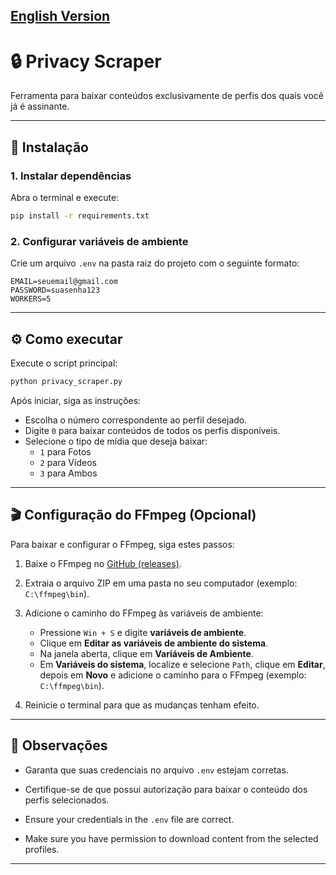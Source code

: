 ## [English Version](https://github.com/justsadb000y/privacy-scraper/blob/main/README-en.md)

# 🔒 Privacy Scraper

Ferramenta para baixar conteúdos exclusivamente de perfis dos quais você já é assinante.

---

## 🚀 Instalação

### 1. Instalar dependências

Abra o terminal e execute:

```bash
pip install -r requirements.txt
```

### 2. Configurar variáveis de ambiente

Crie um arquivo `.env` na pasta raiz do projeto com o seguinte formato:

```env
EMAIL=seuemail@gmail.com
PASSWORD=suasenha123
WORKERS=5
```

---

## ⚙️ Como executar

Execute o script principal:

```bash
python privacy_scraper.py
```

Após iniciar, siga as instruções:

- Escolha o número correspondente ao perfil desejado.
- Digite `0` para baixar conteúdos de todos os perfis disponíveis.
- Selecione o tipo de mídia que deseja baixar:
  - `1` para Fotos
  - `2` para Vídeos
  - `3` para Ambos

---

## 🎬 Configuração do FFmpeg (Opcional)

Para baixar e configurar o FFmpeg, siga estes passos:

1. Baixe o FFmpeg no [GitHub (releases)](https://github.com/BtbN/FFmpeg-Builds/releases).

2. Extraia o arquivo ZIP em uma pasta no seu computador (exemplo: `C:\ffmpeg\bin`).

3. Adicione o caminho do FFmpeg às variáveis de ambiente:

   - Pressione `Win + S` e digite **variáveis de ambiente**.
   - Clique em **Editar as variáveis de ambiente do sistema**.
   - Na janela aberta, clique em **Variáveis de Ambiente**.
   - Em **Variáveis do sistema**, localize e selecione `Path`, clique em **Editar**, depois em **Novo** e adicione o caminho para o FFmpeg (exemplo: `C:\ffmpeg\bin`).

4. Reinicie o terminal para que as mudanças tenham efeito.

---

## 📌 Observações

- Garanta que suas credenciais no arquivo `.env` estejam corretas.
- Certifique-se de que possui autorização para baixar o conteúdo dos perfis selecionados.

- Ensure your credentials in the `.env` file are correct.
- Make sure you have permission to download content from the selected profiles.

---

